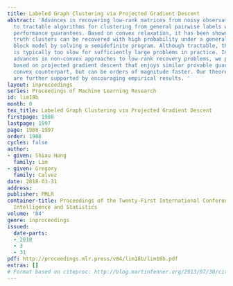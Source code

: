 ```yaml
---
title: Labeled Graph Clustering via Projected Gradient Descent
abstract: 'Advances in recovering low-rank matrices from noisy observations have led
  to tractable algorithms for clustering from general pairwise labels with provable
  performance guarantees. Based on convex relaxation, it has been shown that the ground
  truth clusters can be recovered with high probability under a generalized stochastic
  block model by solving a semidefinite program. Although tractable, the algorithm
  is typically too slow for sufficiently large problems in practice. Inspired by recent
  advances in non-convex approaches to low-rank recovery problems, we propose an algorithm
  based on projected gradient descent that enjoys similar provable guarantees as the
  convex counterpart, but can be orders of magnitude faster. Our theoretical results
  are further supported by encouraging empirical results. '
layout: inproceedings
series: Proceedings of Machine Learning Research
id: lim18b
month: 0
tex_title: Labeled Graph Clustering via Projected Gradient Descent
firstpage: 1988
lastpage: 1997
page: 1988-1997
order: 1988
cycles: false
author:
- given: Shiau Hong
  family: Lim
- given: Gregory
  family: Calvez
date: 2018-03-31
address: 
publisher: PMLR
container-title: Proceedings of the Twenty-First International Conference on Artificial
  Intelligence and Statistics
volume: '84'
genre: inproceedings
issued:
  date-parts:
  - 2018
  - 3
  - 31
pdf: http://proceedings.mlr.press/v84/lim18b/lim18b.pdf
extras: []
# Format based on citeproc: http://blog.martinfenner.org/2013/07/30/citeproc-yaml-for-bibliographies/
---
```

